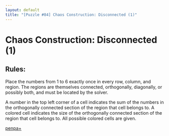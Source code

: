 ```yaml
---
layout: default
title: "[Puzzle #84] Chaos Construction: Disconnected (1)"
---
```


# Chaos Construction: Disconnected (1)

## Rules:

Place the numbers from 1 to 6 exactly once in every row, column, and region. The regions are themselves connected, orthogonally, diagonally, or possibly both, and must be located by the solver.

A number in the top left corner of a cell indicates the sum of the numbers in the orthogonally connected section of the region that cell belongs to. A colored cell indicates the size of the orthogonally connected section of the region that cell belongs to. All possible colored cells are given. 

[penpa+](https://tinyurl.com/2ddqpqxd)
